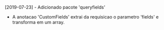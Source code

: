 [2019-07-23] - Adicionado pacote 'queryfields'
  - A anotacao 'CustomFields' extrai da requisicao o parametro 'fields' e transforma em um array.
